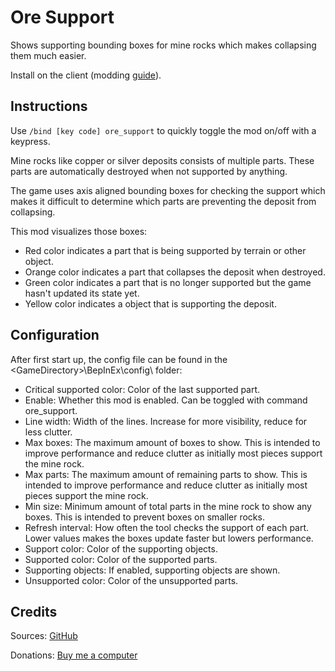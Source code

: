 # Ore Support

Shows supporting bounding boxes for mine rocks which makes collapsing them much easier.

Install on the client (modding [guide](https://youtu.be/L9ljm2eKLrk)).

## Instructions

Use `/bind [key code] ore_support` to quickly toggle the mod on/off with a keypress.

Mine rocks like copper or silver deposits consists of multiple parts. These parts are automatically destroyed when not supported by anything.

The game uses axis aligned bounding boxes for checking the support which makes it difficult to determine which parts are preventing the deposit from collapsing.

This mod visualizes those boxes:

- Red color indicates a part that is being supported by terrain or other object.
- Orange color indicates a part that collapses the deposit when destroyed.
- Green color indicates a part that is no longer supported but the game hasn't updated its state yet.
- Yellow color indicates a object that is supporting the deposit.

## Configuration

After first start up, the config file can be found in the \<GameDirectory\>\BepInEx\config\ folder:

- Critical supported color: Color of the last supported part.
- Enable: Whether this mod is enabled. Can be toggled with command ore_support.
- Line width: Width of the lines. Increase for more visibility, reduce for less clutter.
- Max boxes: The maximum amount of boxes to show. This is intended to improve performance and reduce clutter as initially most pieces support the mine rock.
- Max parts: The maximum amount of remaining parts to show. This is intended to improve performance and reduce clutter as initially most pieces support the mine rock.
- Min size: Minimum amount of total parts in the mine rock to show any boxes. This is intended to prevent boxes on smaller rocks.
- Refresh interval: How often the tool checks the support of each part. Lower values makes the boxes update faster but lowers performance.
- Support color: Color of the supporting objects.
- Supported color: Color of the supported parts.
- Supporting objects: If enabled, supporting objects are shown.
- Unsupported color: Color of the unsupported parts.

## Credits

Sources: [GitHub](https://github.com/JereKuusela/valheim-ore_support)

Donations: [Buy me a computer](https://www.buymeacoffee.com/jerekuusela)
